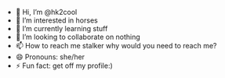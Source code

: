 - 👋 Hi, I’m @hk2cool
- 👀 I’m interested in horses
- 🌱 I’m currently learning stuff
- 💞️ I’m looking to collaborate on nothing
- 📫 How to reach me stalker why would you need to reach me?
- 😄 Pronouns: she/her
- ⚡ Fun fact: get off my profile:)

<!---
hk2cool/hk2cool is a ✨ special ✨ repository because its `README.md` (this file) appears on your GitHub profile.
You can click the Preview link to take a look at your changes.
--->
